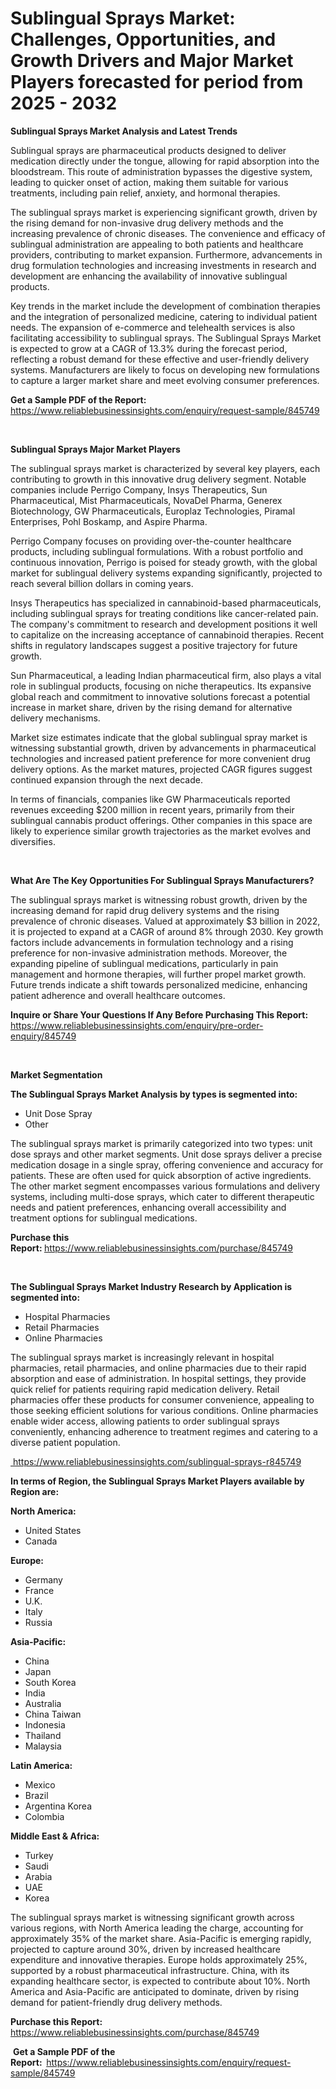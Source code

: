 <p><h1>Sublingual Sprays Market: Challenges, Opportunities, and Growth Drivers and Major Market Players forecasted for period from 2025 - 2032</h1></p><p><strong>Sublingual Sprays Market Analysis and Latest Trends</strong></p>
<p><p>Sublingual sprays are pharmaceutical products designed to deliver medication directly under the tongue, allowing for rapid absorption into the bloodstream. This route of administration bypasses the digestive system, leading to quicker onset of action, making them suitable for various treatments, including pain relief, anxiety, and hormonal therapies. </p><p>The sublingual sprays market is experiencing significant growth, driven by the rising demand for non-invasive drug delivery methods and the increasing prevalence of chronic diseases. The convenience and efficacy of sublingual administration are appealing to both patients and healthcare providers, contributing to market expansion. Furthermore, advancements in drug formulation technologies and increasing investments in research and development are enhancing the availability of innovative sublingual products.</p><p>Key trends in the market include the development of combination therapies and the integration of personalized medicine, catering to individual patient needs. The expansion of e-commerce and telehealth services is also facilitating accessibility to sublingual sprays. The Sublingual Sprays Market is expected to grow at a CAGR of 13.3% during the forecast period, reflecting a robust demand for these effective and user-friendly delivery systems. Manufacturers are likely to focus on developing new formulations to capture a larger market share and meet evolving consumer preferences.</p></p>
<p><strong>Get a Sample PDF of the Report:&nbsp;</strong> <a href="https://www.reliablebusinessinsights.com/enquiry/request-sample/845749?utm_campaign=3445&utm_medium=2&utm_source=Github&utm_content=ia&utm_term=19042025&utm_id=sublingual-sprays">https://www.reliablebusinessinsights.com/enquiry/request-sample/845749</a></p>
<p>&nbsp;</p>
<p><strong>Sublingual Sprays Major Market Players</strong></p>
<p><p>The sublingual sprays market is characterized by several key players, each contributing to growth in this innovative drug delivery segment. Notable companies include Perrigo Company, Insys Therapeutics, Sun Pharmaceutical, Mist Pharmaceuticals, NovaDel Pharma, Generex Biotechnology, GW Pharmaceuticals, Europlaz Technologies, Piramal Enterprises, Pohl Boskamp, and Aspire Pharma.</p><p>Perrigo Company focuses on providing over-the-counter healthcare products, including sublingual formulations. With a robust portfolio and continuous innovation, Perrigo is poised for steady growth, with the global market for sublingual delivery systems expanding significantly, projected to reach several billion dollars in coming years.</p><p>Insys Therapeutics has specialized in cannabinoid-based pharmaceuticals, including sublingual sprays for treating conditions like cancer-related pain. The company's commitment to research and development positions it well to capitalize on the increasing acceptance of cannabinoid therapies. Recent shifts in regulatory landscapes suggest a positive trajectory for future growth.</p><p>Sun Pharmaceutical, a leading Indian pharmaceutical firm, also plays a vital role in sublingual products, focusing on niche therapeutics. Its expansive global reach and commitment to innovative solutions forecast a potential increase in market share, driven by the rising demand for alternative delivery mechanisms.</p><p>Market size estimates indicate that the global sublingual spray market is witnessing substantial growth, driven by advancements in pharmaceutical technologies and increased patient preference for more convenient drug delivery options. As the market matures, projected CAGR figures suggest continued expansion through the next decade.</p><p>In terms of financials, companies like GW Pharmaceuticals reported revenues exceeding $200 million in recent years, primarily from their sublingual cannabis product offerings. Other companies in this space are likely to experience similar growth trajectories as the market evolves and diversifies.</p></p>
<p>&nbsp;</p>
<p><strong>What Are The Key Opportunities For Sublingual Sprays Manufacturers?</strong></p>
<p><p>The sublingual sprays market is witnessing robust growth, driven by the increasing demand for rapid drug delivery systems and the rising prevalence of chronic diseases. Valued at approximately $3 billion in 2022, it is projected to expand at a CAGR of around 8% through 2030. Key growth factors include advancements in formulation technology and a rising preference for non-invasive administration methods. Moreover, the expanding pipeline of sublingual medications, particularly in pain management and hormone therapies, will further propel market growth. Future trends indicate a shift towards personalized medicine, enhancing patient adherence and overall healthcare outcomes.</p></p>
<p><strong>Inquire or Share Your Questions If Any Before Purchasing This Report:</strong> <a href="https://www.reliablebusinessinsights.com/enquiry/pre-order-enquiry/845749?utm_campaign=3445&utm_medium=2&utm_source=Github&utm_content=ia&utm_term=19042025&utm_id=sublingual-sprays">https://www.reliablebusinessinsights.com/enquiry/pre-order-enquiry/845749</a></p>
<p>&nbsp;</p>
<p><strong>Market Segmentation</strong></p>
<p><strong>The Sublingual Sprays Market Analysis by types is segmented into:</strong></p>
<p><ul><li>Unit Dose Spray</li><li>Other</li></ul></p>
<p><p>The sublingual sprays market is primarily categorized into two types: unit dose sprays and other market segments. Unit dose sprays deliver a precise medication dosage in a single spray, offering convenience and accuracy for patients. These are often used for quick absorption of active ingredients. The other market segment encompasses various formulations and delivery systems, including multi-dose sprays, which cater to different therapeutic needs and patient preferences, enhancing overall accessibility and treatment options for sublingual medications.</p></p>
<p><strong>Purchase this Report:&nbsp;</strong><a href="https://www.reliablebusinessinsights.com/purchase/845749?utm_campaign=3445&utm_medium=2&utm_source=Github&utm_content=ia&utm_term=19042025&utm_id=sublingual-sprays">https://www.reliablebusinessinsights.com/purchase/845749</a></p>
<p>&nbsp;</p>
<p><strong>The Sublingual Sprays Market Industry Research by Application is segmented into:</strong></p>
<p><ul><li>Hospital Pharmacies</li><li>Retail Pharmacies</li><li>Online Pharmacies</li></ul></p>
<p><p>The sublingual sprays market is increasingly relevant in hospital pharmacies, retail pharmacies, and online pharmacies due to their rapid absorption and ease of administration. In hospital settings, they provide quick relief for patients requiring rapid medication delivery. Retail pharmacies offer these products for consumer convenience, appealing to those seeking efficient solutions for various conditions. Online pharmacies enable wider access, allowing patients to order sublingual sprays conveniently, enhancing adherence to treatment regimes and catering to a diverse patient population.</p></p>
<p><a href="https://www.reliablebusinessinsights.com/sublingual-sprays-r845749?utm_campaign=3445&utm_medium=2&utm_source=Github&utm_content=ia&utm_term=19042025&utm_id=sublingual-sprays">&nbsp;https://www.reliablebusinessinsights.com/sublingual-sprays-r845749</a></p>
<p><strong>In terms of Region, the Sublingual Sprays Market Players available by Region are:</strong></p>
<p>
    <p> <strong> North America: </strong>
        <ul>
            <li>United States</li>
            <li>Canada</li>
        </ul>
        </p> 
    <p> <strong> Europe: </strong>
        <ul>
            <li>Germany</li>
            <li>France</li>
            <li>U.K.</li>
            <li>Italy</li>
            <li>Russia</li>
        </ul>
        </p> 
    <p> <strong> Asia-Pacific: </strong>
        <ul>
            <li>China</li>
            <li>Japan</li>
            <li>South Korea</li>
            <li>India</li>
            <li>Australia</li>
            <li>China Taiwan</li>
            <li>Indonesia</li>
            <li>Thailand</li>
            <li>Malaysia</li>
        </ul>
        </p> 
    <p> <strong> Latin America: </strong>
        <ul>
            <li>Mexico</li>
            <li>Brazil</li>
            <li>Argentina Korea</li>
            <li>Colombia</li>
        </ul>
        </p> 
    <p> <strong> Middle East & Africa: </strong>
        <ul>
            <li>Turkey</li>
            <li>Saudi</li>
            <li>Arabia</li>
            <li>UAE</li>
            <li>Korea</li>
        </ul>
    </p>
    </p>
<p><p>The sublingual sprays market is witnessing significant growth across various regions, with North America leading the charge, accounting for approximately 35% of the market share. Asia-Pacific is emerging rapidly, projected to capture around 30%, driven by increased healthcare expenditure and innovative therapies. Europe holds approximately 25%, supported by a robust pharmaceutical infrastructure. China, with its expanding healthcare sector, is expected to contribute about 10%. North America and Asia-Pacific are anticipated to dominate, driven by rising demand for patient-friendly drug delivery methods.</p></p>
<p><strong>Purchase this Report: </strong><a href="https://www.reliablebusinessinsights.com/purchase/845749?utm_campaign=3445&utm_medium=2&utm_source=Github&utm_content=ia&utm_term=19042025&utm_id=sublingual-sprays">https://www.reliablebusinessinsights.com/purchase/845749</a></p>
<p>&nbsp;<strong>Get a Sample PDF of the Report:&nbsp;&nbsp;</strong><a href="https://www.reliablebusinessinsights.com/enquiry/request-sample/845749?utm_campaign=3445&utm_medium=2&utm_source=Github&utm_content=ia&utm_term=19042025&utm_id=sublingual-sprays">https://www.reliablebusinessinsights.com/enquiry/request-sample/845749</a></p>
<p><strong></strong></p>
<p><p></p><p></p><p></p></p>